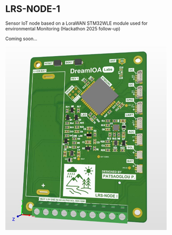 # LRS-NODE-1

 Sensor IoT node based on a LoraWAN STM32WLE module used for environmental Monitoring (Hackathon 2025 follow-up)

 Coming soon...

<img src="./Resources/pcb-altium-3d.JPG">
